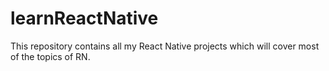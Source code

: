 # learnReactNative
This repository contains all my React Native projects which will cover most of the topics of RN.
